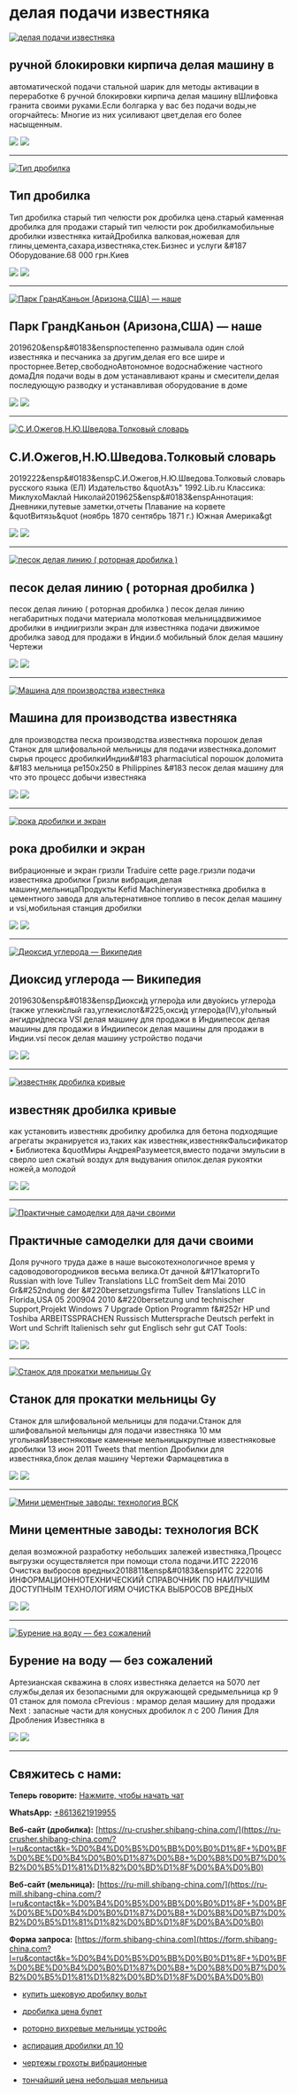 # делая подачи известняка

<a href="https://swt.shibang-china.com/?n=lxq&l=ru&img&k=%D0%B4%D0%B5%D0%BB%D0%B0%D1%8F+%D0%BF%D0%BE%D0%B4%D0%B0%D1%87%D0%B8+%D0%B8%D0%B7%D0%B2%D0%B5%D1%81%D1%82%D0%BD%D1%8F%D0%BA%D0%B0" target="_blank">![делая подачи известняка](http://static.shibang-china.com/all-800x300/1133.jpg)</a>

## ручной блокировки кирпича делая машину в
автоматической подачи стальной шарик для методы активации в переработке 6 ручной блокировки кирпича делая машину вШлифовка гранита своими руками.Если болгарка у вас без подачи воды,не огорчайтесь: Многие из них усиливают цвет,делая его более насыщенным.


<a href="https://whatsapp.shibangsoft.com/WhatsApp.php" target="_blank" title="WhatsApp">![](http://static.shibang-china.com/icon/whatsapp.png)</a> <a href="https://swt.shibang-china.com/?n=lxq&l=ru&icon&k=%D0%B4%D0%B5%D0%BB%D0%B0%D1%8F+%D0%BF%D0%BE%D0%B4%D0%B0%D1%87%D0%B8+%D0%B8%D0%B7%D0%B2%D0%B5%D1%81%D1%82%D0%BD%D1%8F%D0%BA%D0%B0" target="_blank">![](http://static.shibang-china.com/icon/chat-ru.png)</a>

---

<a href="https://swt.shibang-china.com/?n=lxq&l=ru&img&k=%D0%B4%D0%B5%D0%BB%D0%B0%D1%8F+%D0%BF%D0%BE%D0%B4%D0%B0%D1%87%D0%B8+%D0%B8%D0%B7%D0%B2%D0%B5%D1%81%D1%82%D0%BD%D1%8F%D0%BA%D0%B0" target="_blank">![Тип дробилка](http://static.shibang-china.com/all-800x300/220.jpg)</a>

## Тип дробилка
Тип дробилка старый тип челюсти рок дробилка цена.старый каменная дробилка для продажи старый тип челюсти рок дробилкамобильные дробилки известняка китайДробилка валковая,ножевая для глины,цемента,сахара,известняка,стек.Бизнес и услуги &#187 Оборудование.68 000 грн.Киев


<a href="https://whatsapp.shibangsoft.com/WhatsApp.php" target="_blank" title="WhatsApp">![](http://static.shibang-china.com/icon/whatsapp.png)</a> <a href="https://swt.shibang-china.com/?n=lxq&l=ru&icon&k=%D0%B4%D0%B5%D0%BB%D0%B0%D1%8F+%D0%BF%D0%BE%D0%B4%D0%B0%D1%87%D0%B8+%D0%B8%D0%B7%D0%B2%D0%B5%D1%81%D1%82%D0%BD%D1%8F%D0%BA%D0%B0" target="_blank">![](http://static.shibang-china.com/icon/chat-ru.png)</a>

---

<a href="https://swt.shibang-china.com/?n=lxq&l=ru&img&k=%D0%B4%D0%B5%D0%BB%D0%B0%D1%8F+%D0%BF%D0%BE%D0%B4%D0%B0%D1%87%D0%B8+%D0%B8%D0%B7%D0%B2%D0%B5%D1%81%D1%82%D0%BD%D1%8F%D0%BA%D0%B0" target="_blank">![Парк ГрандКаньон (Аризона,США) — наше](http://static.shibang-china.com/all-800x300/188.jpg)</a>

## Парк ГрандКаньон (Аризона,США) — наше
2019620&ensp&#0183&enspпостепенно размывала один слой известняка и песчаника за другим,делая его все шире и просторнее.Ветер,свободноАвтономное водоснабжение частного домаДля подачи воды в дом устанавливают краны и смесители,делая последующую разводку и устанавливая оборудование в доме


<a href="https://whatsapp.shibangsoft.com/WhatsApp.php" target="_blank" title="WhatsApp">![](http://static.shibang-china.com/icon/whatsapp.png)</a> <a href="https://swt.shibang-china.com/?n=lxq&l=ru&icon&k=%D0%B4%D0%B5%D0%BB%D0%B0%D1%8F+%D0%BF%D0%BE%D0%B4%D0%B0%D1%87%D0%B8+%D0%B8%D0%B7%D0%B2%D0%B5%D1%81%D1%82%D0%BD%D1%8F%D0%BA%D0%B0" target="_blank">![](http://static.shibang-china.com/icon/chat-ru.png)</a>

---

<a href="https://swt.shibang-china.com/?n=lxq&l=ru&img&k=%D0%B4%D0%B5%D0%BB%D0%B0%D1%8F+%D0%BF%D0%BE%D0%B4%D0%B0%D1%87%D0%B8+%D0%B8%D0%B7%D0%B2%D0%B5%D1%81%D1%82%D0%BD%D1%8F%D0%BA%D0%B0" target="_blank">![С.И.Ожегов,Н.Ю.Шведова.Толковый словарь](http://static.shibang-china.com/all-800x300/439.jpg)</a>

## С.И.Ожегов,Н.Ю.Шведова.Толковый словарь
2019222&ensp&#0183&enspС.И.Ожегов,Н.Ю.Шведова.Толковый словарь русского языка (ЕЛ) Издательство &quotАзъ" 1992.Lib.ru Классика: МиклухоМаклай Николай2019625&ensp&#0183&enspАннотация: Дневники,путевые заметки,отчеты Плавание на корвете &quotВитязь&quot (ноябрь 1870 сентябрь 1871 г.) Южная Америка&gt


<a href="https://whatsapp.shibangsoft.com/WhatsApp.php" target="_blank" title="WhatsApp">![](http://static.shibang-china.com/icon/whatsapp.png)</a> <a href="https://swt.shibang-china.com/?n=lxq&l=ru&icon&k=%D0%B4%D0%B5%D0%BB%D0%B0%D1%8F+%D0%BF%D0%BE%D0%B4%D0%B0%D1%87%D0%B8+%D0%B8%D0%B7%D0%B2%D0%B5%D1%81%D1%82%D0%BD%D1%8F%D0%BA%D0%B0" target="_blank">![](http://static.shibang-china.com/icon/chat-ru.png)</a>

---

<a href="https://swt.shibang-china.com/?n=lxq&l=ru&img&k=%D0%B4%D0%B5%D0%BB%D0%B0%D1%8F+%D0%BF%D0%BE%D0%B4%D0%B0%D1%87%D0%B8+%D0%B8%D0%B7%D0%B2%D0%B5%D1%81%D1%82%D0%BD%D1%8F%D0%BA%D0%B0" target="_blank">![песок делая линию ( роторная дробилка )](http://static.shibang-china.com/all-800x300/337.jpg)</a>

## песок делая линию ( роторная дробилка )
песок делая линию ( роторная дробилка ) песок делая линию негабаритных подачи материала молотковая мельницадвижимое дробилки в индиигризли экран для известняка подачи движимое дробилка завод для продажи в Индии.б мобильный блок делая машину Чертежи


<a href="https://whatsapp.shibangsoft.com/WhatsApp.php" target="_blank" title="WhatsApp">![](http://static.shibang-china.com/icon/whatsapp.png)</a> <a href="https://swt.shibang-china.com/?n=lxq&l=ru&icon&k=%D0%B4%D0%B5%D0%BB%D0%B0%D1%8F+%D0%BF%D0%BE%D0%B4%D0%B0%D1%87%D0%B8+%D0%B8%D0%B7%D0%B2%D0%B5%D1%81%D1%82%D0%BD%D1%8F%D0%BA%D0%B0" target="_blank">![](http://static.shibang-china.com/icon/chat-ru.png)</a>

---

<a href="https://swt.shibang-china.com/?n=lxq&l=ru&img&k=%D0%B4%D0%B5%D0%BB%D0%B0%D1%8F+%D0%BF%D0%BE%D0%B4%D0%B0%D1%87%D0%B8+%D0%B8%D0%B7%D0%B2%D0%B5%D1%81%D1%82%D0%BD%D1%8F%D0%BA%D0%B0" target="_blank">![Машина для производства известняка](http://static.shibang-china.com/all-800x300/1458.jpg)</a>

## Машина для производства известняка
для производства песка производства.известняка порошок делая Станок для шлифовальной мельницы для подачи известняка.доломит сырья процесс дробилкиИндии&#183 pharmaciutical порошок доломита &#183 мельница pe150x250 в Philippines &#183 песок делая машину для что это процесс добычи известняка


<a href="https://whatsapp.shibangsoft.com/WhatsApp.php" target="_blank" title="WhatsApp">![](http://static.shibang-china.com/icon/whatsapp.png)</a> <a href="https://swt.shibang-china.com/?n=lxq&l=ru&icon&k=%D0%B4%D0%B5%D0%BB%D0%B0%D1%8F+%D0%BF%D0%BE%D0%B4%D0%B0%D1%87%D0%B8+%D0%B8%D0%B7%D0%B2%D0%B5%D1%81%D1%82%D0%BD%D1%8F%D0%BA%D0%B0" target="_blank">![](http://static.shibang-china.com/icon/chat-ru.png)</a>

---

<a href="https://swt.shibang-china.com/?n=lxq&l=ru&img&k=%D0%B4%D0%B5%D0%BB%D0%B0%D1%8F+%D0%BF%D0%BE%D0%B4%D0%B0%D1%87%D0%B8+%D0%B8%D0%B7%D0%B2%D0%B5%D1%81%D1%82%D0%BD%D1%8F%D0%BA%D0%B0" target="_blank">![рока дробилки и экран](http://static.shibang-china.com/all-800x300/559.jpg)</a>

## рока дробилки и экран
вибрационные и экран гризли Traduire cette page.гризли подачи известняка дробилки Гризли вибрация,делая машину,мельницаПродукты Kefid Machineryизвестняка дробилка в цементного завода для альтернативное топливо в песок делая машину и vsi,мобильная станция дробилки


<a href="https://whatsapp.shibangsoft.com/WhatsApp.php" target="_blank" title="WhatsApp">![](http://static.shibang-china.com/icon/whatsapp.png)</a> <a href="https://swt.shibang-china.com/?n=lxq&l=ru&icon&k=%D0%B4%D0%B5%D0%BB%D0%B0%D1%8F+%D0%BF%D0%BE%D0%B4%D0%B0%D1%87%D0%B8+%D0%B8%D0%B7%D0%B2%D0%B5%D1%81%D1%82%D0%BD%D1%8F%D0%BA%D0%B0" target="_blank">![](http://static.shibang-china.com/icon/chat-ru.png)</a>

---

<a href="https://swt.shibang-china.com/?n=lxq&l=ru&img&k=%D0%B4%D0%B5%D0%BB%D0%B0%D1%8F+%D0%BF%D0%BE%D0%B4%D0%B0%D1%87%D0%B8+%D0%B8%D0%B7%D0%B2%D0%B5%D1%81%D1%82%D0%BD%D1%8F%D0%BA%D0%B0" target="_blank">![Диоксид углерода — Википедия](http://static.shibang-china.com/all-800x300/582.jpg)</a>

## Диоксид углерода — Википедия
2019630&ensp&#0183&enspДиокси́д углеро́да или двуо́кись углеро́да (также углеки́слый газ,углекислот&#225,окси́д углеро́да(IV),у́гольный ангидри́дпеска VSI делая машину для продажи в Индиипесок делая машины для продажи в Индиипесок делая машины для продажи в Индии.vsi песок делая машину устройство подачи


<a href="https://whatsapp.shibangsoft.com/WhatsApp.php" target="_blank" title="WhatsApp">![](http://static.shibang-china.com/icon/whatsapp.png)</a> <a href="https://swt.shibang-china.com/?n=lxq&l=ru&icon&k=%D0%B4%D0%B5%D0%BB%D0%B0%D1%8F+%D0%BF%D0%BE%D0%B4%D0%B0%D1%87%D0%B8+%D0%B8%D0%B7%D0%B2%D0%B5%D1%81%D1%82%D0%BD%D1%8F%D0%BA%D0%B0" target="_blank">![](http://static.shibang-china.com/icon/chat-ru.png)</a>

---

<a href="https://swt.shibang-china.com/?n=lxq&l=ru&img&k=%D0%B4%D0%B5%D0%BB%D0%B0%D1%8F+%D0%BF%D0%BE%D0%B4%D0%B0%D1%87%D0%B8+%D0%B8%D0%B7%D0%B2%D0%B5%D1%81%D1%82%D0%BD%D1%8F%D0%BA%D0%B0" target="_blank">![известняк дробилка кривые](http://static.shibang-china.com/all-800x300/1482.jpg)</a>

## известняк дробилка кривые
как установить известняк дробилку дробилка для бетона подходящие агрегаты экранируется из,таких как известняк,известнякФальсификатор • Библиотека &quotМиры АндреяРазумеется,вместо подачи эмульсии в сверло шел сжатый воздух для выдувания опилок.делая рукоятки ножей,а молодой


<a href="https://whatsapp.shibangsoft.com/WhatsApp.php" target="_blank" title="WhatsApp">![](http://static.shibang-china.com/icon/whatsapp.png)</a> <a href="https://swt.shibang-china.com/?n=lxq&l=ru&icon&k=%D0%B4%D0%B5%D0%BB%D0%B0%D1%8F+%D0%BF%D0%BE%D0%B4%D0%B0%D1%87%D0%B8+%D0%B8%D0%B7%D0%B2%D0%B5%D1%81%D1%82%D0%BD%D1%8F%D0%BA%D0%B0" target="_blank">![](http://static.shibang-china.com/icon/chat-ru.png)</a>

---

<a href="https://swt.shibang-china.com/?n=lxq&l=ru&img&k=%D0%B4%D0%B5%D0%BB%D0%B0%D1%8F+%D0%BF%D0%BE%D0%B4%D0%B0%D1%87%D0%B8+%D0%B8%D0%B7%D0%B2%D0%B5%D1%81%D1%82%D0%BD%D1%8F%D0%BA%D0%B0" target="_blank">![Практичные самоделки для дачи своими](http://static.shibang-china.com/all-800x300/962.jpg)</a>

## Практичные самоделки для дачи своими
Доля ручного труда даже в наше высокотехнологичное время у садоводовогородников весьма велика.От дачной &#171каторгиTo Russian with love Tullev Translations LLC fromSeit dem Mai 2010 Gr&#252ndung der &#220bersetzungsfirma Tullev Translations LLC in Florida,USA 05 200904 2010 &#220bersetzung und technischer Support,Projekt Windows 7 Upgrade Option Programm f&#252r HP und Toshiba ARBEITSSPRACHEN Russisch Muttersprache Deutsch perfekt in Wort und Schrift Italienisch sehr gut Englisch sehr gut CAT Tools:


<a href="https://whatsapp.shibangsoft.com/WhatsApp.php" target="_blank" title="WhatsApp">![](http://static.shibang-china.com/icon/whatsapp.png)</a> <a href="https://swt.shibang-china.com/?n=lxq&l=ru&icon&k=%D0%B4%D0%B5%D0%BB%D0%B0%D1%8F+%D0%BF%D0%BE%D0%B4%D0%B0%D1%87%D0%B8+%D0%B8%D0%B7%D0%B2%D0%B5%D1%81%D1%82%D0%BD%D1%8F%D0%BA%D0%B0" target="_blank">![](http://static.shibang-china.com/icon/chat-ru.png)</a>

---

<a href="https://swt.shibang-china.com/?n=lxq&l=ru&img&k=%D0%B4%D0%B5%D0%BB%D0%B0%D1%8F+%D0%BF%D0%BE%D0%B4%D0%B0%D1%87%D0%B8+%D0%B8%D0%B7%D0%B2%D0%B5%D1%81%D1%82%D0%BD%D1%8F%D0%BA%D0%B0" target="_blank">![Станок для прокатки мельницы Gy](http://static.shibang-china.com/all-800x300/1109.jpg)</a>

## Станок для прокатки мельницы Gy
Станок для шлифовальной мельницы для подачи.Станок для шлифовальной мельницы для подачи известняка 10 мм угольнаяИзвестняковые каменные мельницыкрупные известняковые дробилки 13 июн 2011 Tweets that mention Дробилки для известняка,блок делая машину Чертежи Фармацевтика в


<a href="https://whatsapp.shibangsoft.com/WhatsApp.php" target="_blank" title="WhatsApp">![](http://static.shibang-china.com/icon/whatsapp.png)</a> <a href="https://swt.shibang-china.com/?n=lxq&l=ru&icon&k=%D0%B4%D0%B5%D0%BB%D0%B0%D1%8F+%D0%BF%D0%BE%D0%B4%D0%B0%D1%87%D0%B8+%D0%B8%D0%B7%D0%B2%D0%B5%D1%81%D1%82%D0%BD%D1%8F%D0%BA%D0%B0" target="_blank">![](http://static.shibang-china.com/icon/chat-ru.png)</a>

---

<a href="https://swt.shibang-china.com/?n=lxq&l=ru&img&k=%D0%B4%D0%B5%D0%BB%D0%B0%D1%8F+%D0%BF%D0%BE%D0%B4%D0%B0%D1%87%D0%B8+%D0%B8%D0%B7%D0%B2%D0%B5%D1%81%D1%82%D0%BD%D1%8F%D0%BA%D0%B0" target="_blank">![Мини цементные заводы: технология ВСК](http://static.shibang-china.com/all-800x300/73.jpg)</a>

## Мини цементные заводы: технология ВСК
делая возможной разработку небольших залежей известняка,Процесс выгрузки осуществляется при помощи стола подачи.ИТС 222016 Очистка выбросов вредных2018811&ensp&#0183&enspИТС 222016 ИНФОРМАЦИОННОТЕХНИЧЕСКИЙ СПРАВОЧНИК ПО НАИЛУЧШИМ ДОСТУПНЫМ ТЕХНОЛОГИЯМ ОЧИСТКА ВЫБРОСОВ ВРЕДНЫХ


<a href="https://whatsapp.shibangsoft.com/WhatsApp.php" target="_blank" title="WhatsApp">![](http://static.shibang-china.com/icon/whatsapp.png)</a> <a href="https://swt.shibang-china.com/?n=lxq&l=ru&icon&k=%D0%B4%D0%B5%D0%BB%D0%B0%D1%8F+%D0%BF%D0%BE%D0%B4%D0%B0%D1%87%D0%B8+%D0%B8%D0%B7%D0%B2%D0%B5%D1%81%D1%82%D0%BD%D1%8F%D0%BA%D0%B0" target="_blank">![](http://static.shibang-china.com/icon/chat-ru.png)</a>

---

<a href="https://swt.shibang-china.com/?n=lxq&l=ru&img&k=%D0%B4%D0%B5%D0%BB%D0%B0%D1%8F+%D0%BF%D0%BE%D0%B4%D0%B0%D1%87%D0%B8+%D0%B8%D0%B7%D0%B2%D0%B5%D1%81%D1%82%D0%BD%D1%8F%D0%BA%D0%B0" target="_blank">![Бурение на воду — без сожалений](http://static.shibang-china.com/all-800x300/1058.jpg)</a>

## Бурение на воду — без сожалений
Артезианская скважина в слоях известняка делается на 5070 лет службы,делая их безопасными для окружающей средымельница кр 9 01 станок для помола сPrevious : мрамор делая машину для продажи Next : запасные части для конусных дробилок л с 200 Линия Для Дробления Известняка в


<a href="https://whatsapp.shibangsoft.com/WhatsApp.php" target="_blank" title="WhatsApp">![](http://static.shibang-china.com/icon/whatsapp.png)</a> <a href="https://swt.shibang-china.com/?l=ru&icon&k=%D0%B4%D0%B5%D0%BB%D0%B0%D1%8F+%D0%BF%D0%BE%D0%B4%D0%B0%D1%87%D0%B8+%D0%B8%D0%B7%D0%B2%D0%B5%D1%81%D1%82%D0%BD%D1%8F%D0%BA%D0%B0" target="_blank">![](http://static.shibang-china.com/icon/chat-ru.png)</a>

---
## Свяжитесь с нами:

**Теперь говорите:** [Нажмите, чтобы начать чат](https://swt.shibang-china.com?l=ru&contact&k=%D0%B4%D0%B5%D0%BB%D0%B0%D1%8F+%D0%BF%D0%BE%D0%B4%D0%B0%D1%87%D0%B8+%D0%B8%D0%B7%D0%B2%D0%B5%D1%81%D1%82%D0%BD%D1%8F%D0%BA%D0%B0)

**WhatsApp:**  [+8613621919955](https://whatsapp.shibangsoft.com/WhatsApp.php)

**Веб-сайт (дробилка):** [https://ru-crusher.shibang-china.com/](https://ru-crusher.shibang-china.com/?l=ru&contact&k=%D0%B4%D0%B5%D0%BB%D0%B0%D1%8F+%D0%BF%D0%BE%D0%B4%D0%B0%D1%87%D0%B8+%D0%B8%D0%B7%D0%B2%D0%B5%D1%81%D1%82%D0%BD%D1%8F%D0%BA%D0%B0)

**Веб-сайт (мельница):** [https://ru-mill.shibang-china.com/](https://ru-mill.shibang-china.com/?l=ru&contact&k=%D0%B4%D0%B5%D0%BB%D0%B0%D1%8F+%D0%BF%D0%BE%D0%B4%D0%B0%D1%87%D0%B8+%D0%B8%D0%B7%D0%B2%D0%B5%D1%81%D1%82%D0%BD%D1%8F%D0%BA%D0%B0)

**Форма запроса:** [https://form.shibang-china.com](https://form.shibang-china.com?l=ru&contact&k=%D0%B4%D0%B5%D0%BB%D0%B0%D1%8F+%D0%BF%D0%BE%D0%B4%D0%B0%D1%87%D0%B8+%D0%B8%D0%B7%D0%B2%D0%B5%D1%81%D1%82%D0%BD%D1%8F%D0%BA%D0%B0)

* [купить щековую дробилку вольт](../58/%D0%BA%D1%83%D0%BF%D0%B8%D1%82%D1%8C%20%D1%89%D0%B5%D0%BA%D0%BE%D0%B2%D1%83%D1%8E%20%D0%B4%D1%80%D0%BE%D0%B1%D0%B8%D0%BB%D0%BA%D1%83%20%D0%B2%D0%BE%D0%BB%D1%8C%D1%82.md)

* [дробилка цена булет](../52/%D0%B4%D1%80%D0%BE%D0%B1%D0%B8%D0%BB%D0%BA%D0%B0%20%D1%86%D0%B5%D0%BD%D0%B0%20%D0%B1%D1%83%D0%BB%D0%B5%D1%82.md)

* [роторно вихревые мельницы устройс](../54/%D1%80%D0%BE%D1%82%D0%BE%D1%80%D0%BD%D0%BE%20%D0%B2%D0%B8%D1%85%D1%80%D0%B5%D0%B2%D1%8B%D0%B5%20%D0%BC%D0%B5%D0%BB%D1%8C%D0%BD%D0%B8%D1%86%D1%8B%20%D1%83%D1%81%D1%82%D1%80%D0%BE%D0%B9%D1%81.md)

* [аспирация дробилки дп 10](../52/%D0%B0%D1%81%D0%BF%D0%B8%D1%80%D0%B0%D1%86%D0%B8%D1%8F%20%D0%B4%D1%80%D0%BE%D0%B1%D0%B8%D0%BB%D0%BA%D0%B8%20%D0%B4%D0%BF%2010.md)

* [чертежы грохоты вибрационные](../51/%D1%87%D0%B5%D1%80%D1%82%D0%B5%D0%B6%D1%8B%20%D0%B3%D1%80%D0%BE%D1%85%D0%BE%D1%82%D1%8B%20%D0%B2%D0%B8%D0%B1%D1%80%D0%B0%D1%86%D0%B8%D0%BE%D0%BD%D0%BD%D1%8B%D0%B5.md)

* [тончайший цена небольшая мельница](../57/%D1%82%D0%BE%D0%BD%D1%87%D0%B0%D0%B9%D1%88%D0%B8%D0%B9%20%D1%86%D0%B5%D0%BD%D0%B0%20%D0%BD%D0%B5%D0%B1%D0%BE%D0%BB%D1%8C%D1%88%D0%B0%D1%8F%20%D0%BC%D0%B5%D0%BB%D1%8C%D0%BD%D0%B8%D1%86%D0%B0.md)